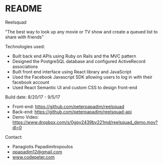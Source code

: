 # README

Reelsquad

"The best way to look up any movie or TV show and create a queued list to share with friends"

Technologies used:

+ Built back end APIs using Ruby on Rails and the MVC pattern
+ Designed the PostgreSQL database and configured ActiveRecord associations
+ Built front end interface using React library and JavaScript
+ Used the Facebook Javascript SDK allowing users to log in with their facebook account
+ Used React Semantic UI and custom CSS to design front-end

Build date: 8/20/17 - 9/5/17


+ Front-end: https://github.com/peterpapadim/reelsquad
+ Back-end: https://github.com/peterpapadim/reelsquad-api
+ Demo Video: https://www.dropbox.com/s/0gpy2439bv221md/reelsquad_demo.mov?dl=0


Contact:

+ Panagiotis Papadimitropoulos
+ ppapadim12@gmail.com
+ www.codepeter.com
